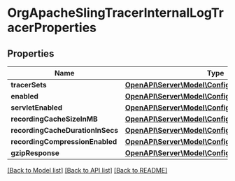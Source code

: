 # OrgApacheSlingTracerInternalLogTracerProperties

## Properties
Name | Type | Description | Notes
------------ | ------------- | ------------- | -------------
**tracerSets** | [**OpenAPI\Server\Model\ConfigNodePropertyArray**](ConfigNodePropertyArray.md) |  | [optional] 
**enabled** | [**OpenAPI\Server\Model\ConfigNodePropertyBoolean**](ConfigNodePropertyBoolean.md) |  | [optional] 
**servletEnabled** | [**OpenAPI\Server\Model\ConfigNodePropertyBoolean**](ConfigNodePropertyBoolean.md) |  | [optional] 
**recordingCacheSizeInMB** | [**OpenAPI\Server\Model\ConfigNodePropertyInteger**](ConfigNodePropertyInteger.md) |  | [optional] 
**recordingCacheDurationInSecs** | [**OpenAPI\Server\Model\ConfigNodePropertyInteger**](ConfigNodePropertyInteger.md) |  | [optional] 
**recordingCompressionEnabled** | [**OpenAPI\Server\Model\ConfigNodePropertyBoolean**](ConfigNodePropertyBoolean.md) |  | [optional] 
**gzipResponse** | [**OpenAPI\Server\Model\ConfigNodePropertyBoolean**](ConfigNodePropertyBoolean.md) |  | [optional] 

[[Back to Model list]](../README.md#documentation-for-models) [[Back to API list]](../README.md#documentation-for-api-endpoints) [[Back to README]](../README.md)


